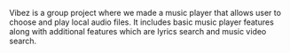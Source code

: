 Vibez is a group project where we made a music player that allows user to choose and play local audio files. It includes basic music player features along with additional features which are lyrics search and music video search. 
